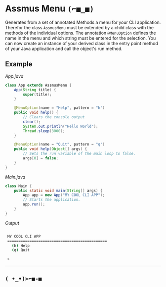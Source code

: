 # Assmus Menu `(⌐■_■)`
Generates from a set of annotated Methods a menu for your CLI application. Therefor the class `AssmusMenu` 
must be extended by a child class with the methods of the individual options. The annotation `@MenuOption` defines 
the name in the menu and which string must be entered for the selection. You can now create an instance of your 
derived class in the entry point method of your Java application and call the object's run method.

## Example
*App.java*
```java
class App extends AssmusMenu {
    App(String title) {
        super(title);
    }

    @MenuOption(name = "Help", pattern = "h")
    public void help() {
        // Clears the console output
        clear();
        System.out.println("Hello World");
        Thread.sleep(3000);
    }

    @MenuOption(name = "Quit", pattern = "q")
    public void help(Object[] args) {
        // Sets the run variable of the main loop to false.
        args[0] = false;
    }
}
```

*Main.java*
```java
class Main {
    public static void main(String[] args) {
        App app = new App("MY COOL CLI APP");
        // Starts the application.
        app.run();
    }
}
```
*Output*
```bash

 MY COOL CLI APP
 =============================================
   (h) Help
   (q) Quit

 >
```

---

## `( •_•)>⌐■-■`
